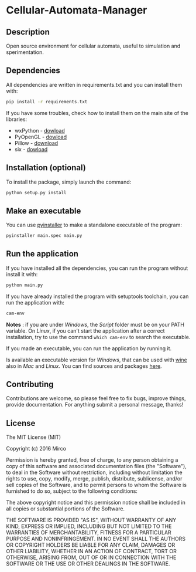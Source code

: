 Cellular-Automata-Manager
=========================

## Description
Open source environment for cellular automata, useful to simulation and sperimentation.

## Dependencies

All dependencies are written in requirements.txt and you can install them with:
```bash
pip install -r requirements.txt
```

If you have some troubles, check how to install them on the main site of the libraries:
* wxPython - [dowload](http://www.wxpython.org/download.php#stable)
* PyOpenGL - [dowload](http://pyopengl.sourceforge.net)
* Pillow - [download](http://python-pillow.org)
* six - [dowload](https://pypi.python.org/pypi/six)

## Installation (optional)

To install the package, simply launch the command:
```bash
python setup.py install
```

## Make an executable

You can use [pyinstaller](http://www.pyinstaller.org/) to make a standalone executable of the program:
```bash
pyinstaller main.spec main.py
```

## Run the application

If you have installed all the dependencies, you can run the program without install it with:
```bash
python main.py
```

If you have already installed the program with setuptools toolchain, you can run the application with:
```bash
cam-env
```

**Notes** : if you are under _Windows_, the _Script_ folder must be on your PATH variable. 
On _Linux_, if you can't start the application after a correct installation, try
to use the command ```which cam-env``` to search the executable. 

If you made an executable, you can run the application by running it.

Is available an executable version for *Windows*, that can be used with [wine](https://www.winehq.org/) also in *Mac* and *Linux*. You can find sources and packages [here](https://github.com/MircoT/Cellular-Automata-Manager/releases).

## Contributing

Contributions are welcome, so please feel free to fix bugs, improve things, provide documentation. 
For anything submit a personal message, thanks!



## License
The MIT License (MIT)

Copyright (c) 2016 Mirco

Permission is hereby granted, free of charge, to any person obtaining a copy of this software and associated documentation files (the "Software"), to deal in the Software without restriction, including without limitation the rights to use, copy, modify, merge, publish, distribute, sublicense, and/or sell copies of the Software, and to permit persons to whom the Software is furnished to do so, subject to the following conditions:

The above copyright notice and this permission notice shall be included in all copies or substantial portions of the Software.

THE SOFTWARE IS PROVIDED "AS IS", WITHOUT WARRANTY OF ANY KIND, EXPRESS OR IMPLIED, INCLUDING BUT NOT LIMITED TO THE WARRANTIES OF MERCHANTABILITY, FITNESS FOR A PARTICULAR PURPOSE AND NONINFRINGEMENT. IN NO EVENT SHALL THE AUTHORS OR COPYRIGHT HOLDERS BE LIABLE FOR ANY CLAIM, DAMAGES OR OTHER LIABILITY, WHETHER IN AN ACTION OF CONTRACT, TORT OR OTHERWISE, ARISING FROM, OUT OF OR IN CONNECTION WITH THE SOFTWARE OR THE USE OR OTHER DEALINGS IN THE SOFTWARE.
